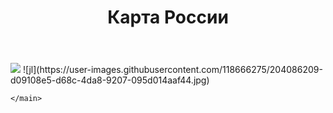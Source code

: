 <html lang='ru'>
  <head>
      <title>Гербы Росии проект по</title>
  </head>
  <body>
    <header>
      <h1><div aligh=center> Карта России </div></h1>
    </header>
    <main>
    <img src="![jl](https://user-images.githubusercontent.com/118666275/204086209-d09108e5-d68c-4da8-9207-095d014aaf44.jpg)" usemap="box">
      <map name="box">
      ![jl](https://user-images.githubusercontent.com/118666275/204086209-d09108e5-d68c-4da8-9207-095d014aaf44.jpg)

    </main>
  </body>
</html>
